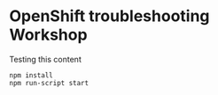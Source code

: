 # OpenShift troubleshooting Workshop

Testing this content
```
npm install
npm run-script start
```
